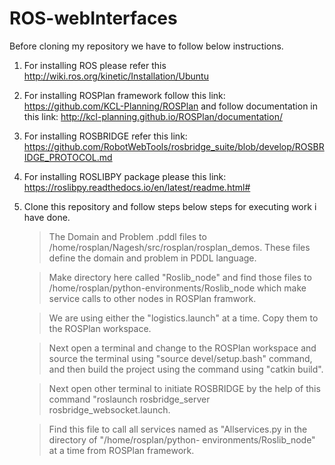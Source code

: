 # ROS-webInterfaces
Before cloning my repository we have to follow below instructions.
  1. For installing ROS please refer this http://wiki.ros.org/kinetic/Installation/Ubuntu 
  2. For installing ROSPlan framework follow this link: https://github.com/KCL-Planning/ROSPlan and follow documentation in          this link: http://kcl-planning.github.io/ROSPlan/documentation/
  3. For installing ROSBRIDGE refer this link:            https://github.com/RobotWebTools/rosbridge_suite/blob/develop/ROSBRIDGE_PROTOCOL.md
  4. For installing ROSLIBPY package please this link: https://roslibpy.readthedocs.io/en/latest/readme.html#
  5. Clone this repository and follow steps below steps for executing work i have done.

     > The Domain and Problem .pddl files to /home/rosplan/Nagesh/src/rosplan/rosplan_demos. These files define the domain and        problem in PDDL language.
     
     > Make directory here  called "Roslib_node" and find those files to /home/rosplan/python-environments/Roslib_node which          make service calls to other nodes in ROSPlan framwork.
     
     > We are using either the "logistics.launch" at a time. Copy them to the ROSPlan workspace.
     
     > Next open a terminal and change to the ROSPlan workspace and source the terminal using "source devel/setup.bash"                command, and then build the project using the command using "catkin build".
     
     > Next open other terminal to initiate ROSBRIDGE by the help of this command "roslaunch rosbridge_server                          rosbridge_websocket.launch.
     
     > Find this file to call all services named as "Allservices.py in the directory of "/home/rosplan/python-                        environments/Roslib_node" at a time from ROSPlan framework.



